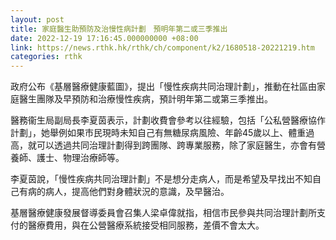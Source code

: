 ```yaml
---
layout: post
title: 家庭醫生助預防及治慢性病計劃　預明年第二或三季推出
date: 2022-12-19 17:16:45.000000000 +08:00
link: https://news.rthk.hk/rthk/ch/component/k2/1680518-20221219.htm
categories: rthk
---
```


政府公布《基層醫療健康藍圖》，提出「慢性疾病共同治理計劃」，推動在社區由家庭醫生團隊及早預防和治療慢性疾病，預計明年第二或第三季推出。

醫務衞生局副局長李夏茵表示，計劃收費會參考以往經驗，包括「公私營醫療協作計劃」，她舉例如果市民現時未知自己有無糖尿病風險、年齡45歲以上、體重過高，就可以透過共同治理計劃得到跨團隊、跨專業服務，除了家庭醫生，亦會有營養師、護士、物理治療師等。

李夏茵說，「慢性疾病共同治理計劃」不是想分走病人，而是希望及早找出不知自己有病的病人，提高他們對身體狀況的意識，及早醫治。

基層醫療健康發展督導委員會召集人梁卓偉就指，相信市民參與共同治理計劃所支付的醫療費用，與在公營醫療系統接受相同服務，差價不會太大。
